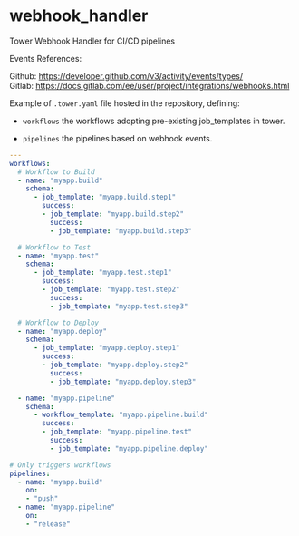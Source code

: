 # webhook_handler
Tower Webhook Handler for CI/CD pipelines

Events References:  

Github: https://developer.github.com/v3/activity/events/types/  
Gitlab: https://docs.gitlab.com/ee/user/project/integrations/webhooks.html  

Example of `.tower.yaml` file hosted in the repository, defining:

- `workflows` the workflows adopting pre-existing job_templates in tower.

- `pipelines` the pipelines based on webhook events.

```YAML
---
workflows:
  # Workflow to Build
  - name: "myapp.build"
    schema:
      - job_template: "myapp.build.step1"
        success:
        - job_template: "myapp.build.step2"
          success:
          - job_template: "myapp.build.step3"

  # Workflow to Test
  - name: "myapp.test"
    schema:
      - job_template: "myapp.test.step1"
        success:
        - job_template: "myapp.test.step2"
          success:
          - job_template: "myapp.test.step3"

  # Workflow to Deploy
  - name: "myapp.deploy"
    schema:
      - job_template: "myapp.deploy.step1"
        success:
        - job_template: "myapp.deploy.step2"
          success:
          - job_template: "myapp.deploy.step3"

  - name: "myapp.pipeline"
    schema:
      - workflow_template: "myapp.pipeline.build"
        success:
        - job_template: "myapp.pipeline.test"
          success:
          - job_template: "myapp.pipeline.deploy"

# Only triggers workflows
pipelines:
  - name: "myapp.build"
    on: 
    - "push"
  - name: "myapp.pipeline"
    on:
    - "release"
```

